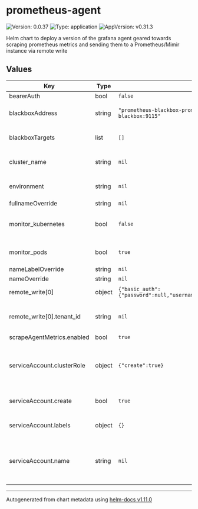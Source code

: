 # prometheus-agent

![Version: 0.0.37](https://img.shields.io/badge/Version-0.0.37-informational?style=flat-square) ![Type: application](https://img.shields.io/badge/Type-application-informational?style=flat-square) ![AppVersion: v0.31.3](https://img.shields.io/badge/AppVersion-v0.31.3-informational?style=flat-square)

Helm chart to deploy a version of the grafana agent geared towards scraping prometheus metrics and sending them to a Prometheus/Mimir instance via remote write

## Values

| Key | Type | Default | Description |
|-----|------|---------|-------------|
| bearerAuth | bool | `false` |  |
| blackboxAddress | string | `"prometheus-blackbox-prometheus-blackbox-exporter.prometheus-blackbox:9115"` | Address of the blackbox service to use |
| blackboxTargets | list | `[]` | Targets to scrape with the blackbox module |
| cluster_name | string | `nil` | Name of the cluster that is being monitored |
| environment | string | `nil` | Stage, eg.: testing, staging, production |
| fullnameOverride | string | `nil` |  |
| monitor_kubernetes | bool | `false` | When set to true scrapes kubernetes metrics |
| monitor_pods | bool | `true` | When set to true will scrape pod metrics |
| nameLabelOverride | string | `nil` |  |
| nameOverride | string | `nil` |  |
| remote_write[0] | object | `{"basic_auth":{"password":null,"username":null},"tenant_id":null,"url":null}` | Prometheus/Mimir Connection |
| remote_write[0].tenant_id | string | `nil` | Tenant ID in case prometheus is running in multi_tenant mode |
| scrapeAgentMetrics.enabled | bool | `true` |  |
| serviceAccount.clusterRole | object | `{"create":true}` | Create the cluster role that the service account uses. Only neccessary for the first agent |
| serviceAccount.create | bool | `true` | Specifies whether a service account should be created |
| serviceAccount.labels | object | `{}` | Annotations to add to the service account |
| serviceAccount.name | string | `nil` | If not set and create is true, a name is generated using the fullname template |

----------------------------------------------
Autogenerated from chart metadata using [helm-docs v1.11.0](https://github.com/norwoodj/helm-docs/releases/v1.11.0)
